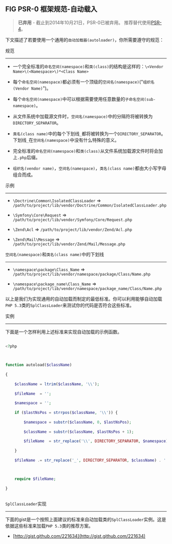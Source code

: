   
## FIG PSR-0 框架规范-自动载入  
  
> **已弃用** - 截止到2014年10月21日，PSR-0已被弃用。 推荐替代使用[PSR-4](http://www.php-fig.org/psr/psr-4/)。  
  
下文描述了若要使用一个通用的`自动加载器(autoloader)`，你所需要遵守的规范：  
  
规范  
---------  
  
* 一个完全标准的`命名空间(namespace)`和`类(class)`的结构是这样的：`\<Vendor Name>\(<Namespace>\)*<Class Name>`  
* 每个`命名空间(namespace)`都必须有一个顶级的`空间名(namespace)`("`组织名(Vendor Name)`")。  
* 每个`命名空间(namespace)`中可以根据需要使用任意数量的`子命名空间(sub-namespace)`。  
* 从文件系统中加载源文件时，`空间名(namespace)`中的分隔符将被转换为 `DIRECTORY_SEPARATOR`。  
* `类名(class name)`中的每个下划线`_`都将被转换为一个`DIRECTORY_SEPARATOR`。下划线`_`在`空间名(namespace)`中没有什么特殊的意义。  
* 完全标准的`命名空间(namespace)`和`类(class)`从文件系统加载源文件时将会加上`.php`后缀。  
* `组织名(vendor name)`，`空间名(namespace)`，`类名(class name)`都由大小写字母组合而成。  
  
示例  
--------  
  
* `\Doctrine\Common\IsolatedClassLoader` => `/path/to/project/lib/vendor/Doctrine/Common/IsolatedClassLoader.php`  
* `\Symfony\Core\Request` => `/path/to/project/lib/vendor/Symfony/Core/Request.php`  
* `\Zend\Acl` => `/path/to/project/lib/vendor/Zend/Acl.php`  
* `\Zend\Mail\Message` => `/path/to/project/lib/vendor/Zend/Mail/Message.php`  
  
`空间名(namespace)`和`类名(class name)`中的下划线  
-----------------------------------------  
  
* `\namespace\package\Class_Name` => `/path/to/project/lib/vendor/namespace/package/Class/Name.php`  
* `\namespace\package_name\Class_Name` => `/path/to/project/lib/vendor/namespace/package_name/Class/Name.php`  
  
以上是我们为实现通用的自动加载而制定的最低标准。你可以利用能够自动加载`PHP 5.3`类的`SplClassLoader`来测试你的代码是否符合这些标准。  
  
实例  
----------------------  
  
下面是一个怎样利用上述标准来实现自动加载的示例函数。  
  
```php  
<?php  
  
function autoload($className)  
{  
    $className = ltrim($className, '\\');  
    $fileName  = '';  
    $namespace = '';  
    if ($lastNsPos = strrpos($className, '\\')) {  
        $namespace = substr($className, 0, $lastNsPos);  
        $className = substr($className, $lastNsPos + 1);  
        $fileName  = str_replace('\\', DIRECTORY_SEPARATOR, $namespace) . DIRECTORY_SEPARATOR;  
    }  
    $fileName .= str_replace('_', DIRECTORY_SEPARATOR, $className) . '.php';  
  
    require $fileName;  
}  
```  
  
`SplClassLoader`实现  
-----------------------------  
  
下面的gist是一个按照上面建议的标准来自动加载类的`SplClassLoader`实例。这是依据这些标准来加载`PHP 5.3`类的推荐方案。  
  
* [http://gist.github.com/221634](http://gist.github.com/221634)  
  
  
